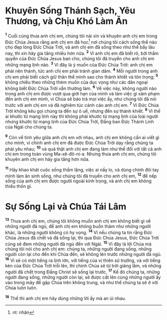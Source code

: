 # Khuyên Sống Thánh Sạch, Yêu Thương, và Chịu Khó Làm Ăn
<sup><b>1</b></sup> Cuối cùng thưa anh chị em, chúng tôi nài xin và khuyên anh chị em trong Đức Chúa Jesus rằng anh chị em đã học[^1-8dfca550-919f-4721-8f7b-2aea72c9ff87] nơi chúng tôi cách sống thể nào cho đẹp lòng Đức Chúa Trời, và anh chị em đã sống theo như thế bấy lâu nay, thì xin hãy gia tăng nhiều hơn nữa. <sup><b>2</b></sup> Vì anh chị em đã biết rõ, bởi thẩm quyền của Đức Chúa Jesus ban cho, chúng tôi đã truyền cho anh chị em những mạng lịnh nào. <sup><b>3</b></sup> Vì đây là ý muốn của Đức Chúa Trời: anh chị em phải nên thánh, tức anh chị em phải tránh gian dâm. <sup><b>4</b></sup> Mỗi người trong anh chị em phải biết cách giữ thân thể mình sao cho thánh khiết và tôn trọng; <sup><b>5</b></sup> không chiều theo những thèm muốn của dục vọng như các dân ngoại không biết Đức Chúa Trời vẫn thường làm. <sup><b>6</b></sup> Về việc này, không người nào trong anh chị em được vượt qua giới hạn của mình và làm việc gì xâm phạm đến anh chị em mình, vì Chúa sẽ báo trả mọi việc ấy, như chúng tôi đã nói trước với anh chị em và đã nghiêm túc cảnh cáo anh chị em. <sup><b>7</b></sup> Vì Đức Chúa Trời không kêu gọi chúng ta đến sự ô uế, nhưng đến sự thánh khiết. <sup><b>8</b></sup> Vì thế ai khước từ mạng lịnh này thì không phải khước từ mạng lịnh của loài người nhưng khước từ mạng lịnh của Đức Chúa Trời, Đấng ban Đức Thánh Linh của Ngài cho chúng ta.

<sup><b>9</b></sup> Còn về tình yêu giữa anh chị em với nhau, anh chị em không cần ai viết gì cho mình, vì chính anh chị em đã được Đức Chúa Trời dạy rằng chúng ta phải yêu nhau; <sup><b>10</b></sup> và quả thật anh chị em đang làm như thế đối với tất cả anh chị em trong toàn vùng Ma-xê-đô-ni-a. Nhưng thưa anh chị em, chúng tôi khuyên anh chị em hãy gia tăng hơn nữa.

<sup><b>11</b></sup> Hãy khao khát cuộc sống thầm lặng, việc ai nấy lo, và dùng chính đôi tay mình làm ăn sinh sống, như chúng tôi đã truyền cho anh chị em, <sup><b>12</b></sup> để nếp sống của anh chị em được người ngoài kính trọng, và anh chị em không thiếu thốn gì.

# Sự Sống Lại và Chúa Tái Lâm
<sup><b>13</b></sup> Thưa anh chị em, chúng tôi không muốn anh chị em không biết gì về những người đã ngủ, để anh chị em không buồn thảm như những người khác, là những người không có hy vọng. <sup><b>14</b></sup> Vì nếu chúng ta tin rằng Đức Chúa Jesus đã chết và đã sống lại, thì qua Đức Chúa Jesus, Đức Chúa Trời cũng sẽ đem những người đã ngủ đến với Ngài. <sup><b>15</b></sup> Vì đây là lời Chúa mà chúng tôi nói cho anh chị em: chúng ta, những người đang sống, những người còn lại cho đến khi Chúa đến, sẽ không lên trước những người đã ngủ. <sup><b>16</b></sup> Vì sẽ có một tiếng ra lịnh lớn, với tiếng của vị thiên sứ trưởng, và với tiếng kèn của Đức Chúa Trời trỗi lên, thì chính Chúa sẽ từ trời giáng lâm, và những người đã chết trong Đấng Christ sẽ sống lại trước. <sup><b>17</b></sup> Kế đó chúng ta, những người đang sống, những người còn lại, sẽ được cất lên cùng những người ấy vào trong mây để gặp Chúa trên không trung, và như thế chúng ta sẽ ở với Chúa luôn luôn.

<sup><b>18</b></sup> Thế thì anh chị em hãy dùng những lời ấy mà an ủi nhau.

[^1-8dfca550-919f-4721-8f7b-2aea72c9ff87]: nt: nhận